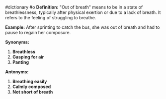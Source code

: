 #dictionary #o 
**Definition:** "Out of breath" means to be in a state of breathlessness, typically after physical exertion or due to a lack of breath. It refers to the feeling of struggling to breathe.

**Example:** After sprinting to catch the bus, she was out of breath and had to pause to regain her composure.

**Synonyms:**
1. **Breathless**
2. **Gasping for air**
3. **Panting**

**Antonyms:**
1. **Breathing easily**
2. **Calmly composed**
3. **Not short of breath**